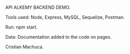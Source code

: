 API ALKEMY BACKEND DEMO.

Tools used: Node, Express, MySQL, Sequelize, Postman.

Run: npm start.

Data: Documentation added to the code on pages. 

Cristian Machuca.
